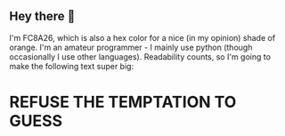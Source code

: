 ## Hey there 👋

I'm FC8A26, which is also a hex color for a nice (in my opinion) shade of orange. I'm an amateur programmer - I mainly use python (though occasionally I use other languages). Readability counts, so I'm going to make the following text super big:

# REFUSE THE TEMPTATION TO GUESS
